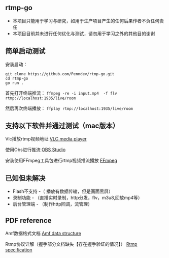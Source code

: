 ## rtmp-go
* 本项目只能用于学习与研究，如用于生产项目产生的任何后果作者不负任何责任
* 本项目目前并未进行任何优化与测试，请勿用于学习之外的其他目的谢谢
## 简单启动测试

安装启动：
    
    git clone https://github.com/Penndev/rtmp-go.git
    cd rtmp-go
    go run .

首先打开终端推流： `ffmpeg -re -i input.mp4  -f flv rtmp://localhost:1935/live/room`

然后再次终端播放： `ffplay rtmp://localhost:1935/live/room`

## 支持以下软件并通过测试（mac版本）

Vlc播放rtmp视频地址 [VLC media player](https://www.videolan.org/) 

使用Obs进行推流     [ OBS Studio ](https://obsproject.com/)

安装使用FFmpeg工具包进行rtmp视频推流播放 [ FFmpeg  ](https://ffmpeg.org/)

## 已知但未解决

* Flash不支持 -（ 播放有数据传输，但是画面黑屏）
* 录制功能 - （直播实时录制，http分发，flv，m3u8,回放mp4等）
* 后台管理端 - （制作http回调，流管理）

## PDF reference

Amf数据格式文档 [Amf data structure](https://www.adobe.com/content/dam/acom/en/devnet/pdf/amf0-file-format-specification.pdf)

Rtmp协议详解（握手部分文档缺失【存在握手验证的情况】） [Rtmp specification](https://www.adobe.com/content/dam/acom/en/devnet/rtmp/pdf/rtmp_specification_1.0.pdf)
